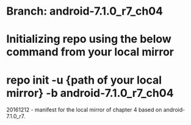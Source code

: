 # Branch: android-7.1.0_r7_ch04
# Initializing repo using the below command from your local mirror
# repo init -u {path of your local mirror} -b android-7.1.0_r7_ch04

20161212 - manifest for the local mirror of chapter 4 based on android-7.1.0_r7.
